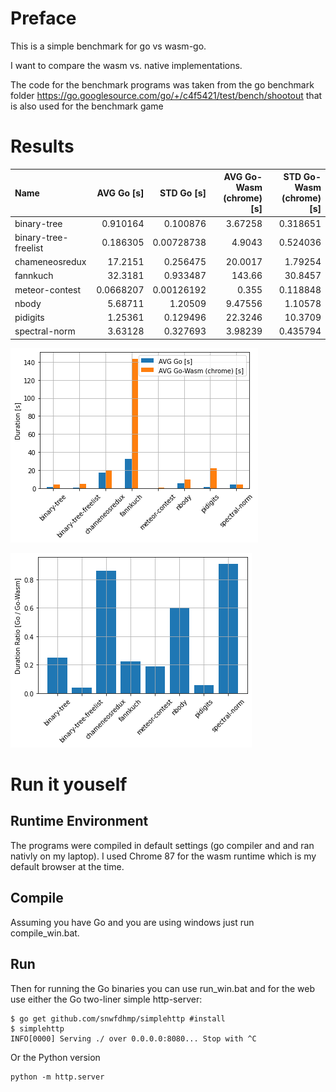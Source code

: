# Preface
This is a simple benchmark for go vs wasm-go.

I want to compare the wasm vs. native implementations.

The code for the benchmark programs was taken from the go benchmark folder https://go.googlesource.com/go/+/c4f5421/test/bench/shootout
that is also used for the benchmark game

<!-- ## TODO: -->
<!-- - compile all go to exe -->
<!-- - compile all go to wasm -->
<!-- - test exe -->
<!-- - build a simple webpage for the event -->
<!-- - compile all c to exe -->

# Results
| Name                 |   AVG Go [s] |   STD Go [s] |   AVG Go-Wasm (chrome) [s] |   STD Go-Wasm (chrome) [s] |
|:---------------------|-------------:|-------------:|---------------------------:|---------------------------:|
| binary-tree          |    0.910164  |   0.100876   |                    3.67258 |                   0.318651 |
| binary-tree-freelist |    0.186305  |   0.00728738 |                    4.9043  |                   0.524036 |
| chameneosredux       |   17.2151    |   0.256475   |                   20.0017  |                   1.79254  |
| fannkuch             |   32.3181    |   0.933487   |                  143.66    |                  30.8457   |
| meteor-contest       |    0.0668207 |   0.00126192 |                    0.355   |                   0.118848 |
| nbody                |    5.68711   |   1.20509    |                    9.47556 |                   1.10578  |
| pidigits             |    1.25361   |   0.129496   |                   22.3246  |                  10.3709   |
| spectral-norm        |    3.63128   |   0.327693   |                    3.98239 |                   0.435794 |

![](/raw_plot.png)

![](/ratio_plot.png)

# Run it youself
## Runtime Environment
The programs were compiled in default settings (go compiler and and ran nativly on my laptop).
I used Chrome 87 for the wasm runtime which is my default browser at the time.

## Compile
Assuming you have Go and you are using windows just run compile_win.bat.


## Run
Then for running the Go binaries you can use run_win.bat and for the web use either the Go two-liner simple http-server:
```
$ go get github.com/snwfdhmp/simplehttp #install
$ simplehttp
INFO[0000] Serving ./ over 0.0.0.0:8080... Stop with ^C
```

Or the Python version
```
python -m http.server
```




